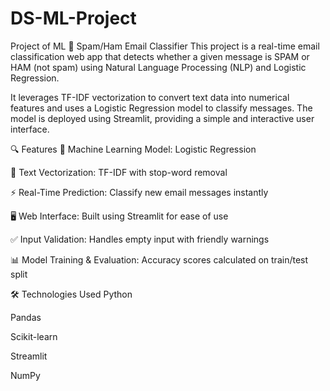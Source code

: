 # DS-ML-Project
Project of ML
📧 Spam/Ham Email Classifier
This project is a real-time email classification web app that detects whether a given message is SPAM or HAM (not spam) using Natural Language Processing (NLP) and Logistic Regression.

It leverages TF-IDF vectorization to convert text data into numerical features and uses a Logistic Regression model to classify messages. The model is deployed using Streamlit, providing a simple and interactive user interface.

🔍 Features
🧠 Machine Learning Model: Logistic Regression

🧾 Text Vectorization: TF-IDF with stop-word removal

⚡ Real-Time Prediction: Classify new email messages instantly

🖥️ Web Interface: Built using Streamlit for ease of use

✅ Input Validation: Handles empty input with friendly warnings

📊 Model Training & Evaluation: Accuracy scores calculated on train/test split

🛠️ Technologies Used
Python

Pandas

Scikit-learn

Streamlit

NumPy

